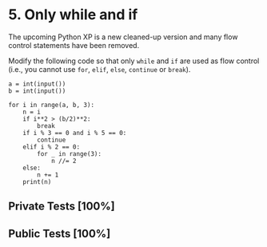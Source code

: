 # 5. Only while and if

The upcoming Python XP is a new cleaned-up version and many flow control statements have been removed.


Modify the following code so that only `while` and `if` are used as flow control (i.e., you cannot use `for`, `elif`, `else`, `continue` or `break`).



```
a = int(input())
b = int(input())

for i in range(a, b, 3):
    n = i
    if i**2 > (b/2)**2:
        break
    if i % 3 == 0 and i % 5 == 0:
        continue
    elif i % 2 == 0:
        for _ in range(3):
            n //= 2
    else:
        n += 1
    print(n)

```


## Private Tests [100%]

## Public Tests [100%]

